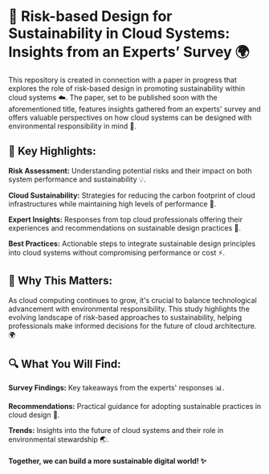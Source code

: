 # 🌱 Risk-based Design for Sustainability in Cloud Systems: Insights from an Experts’ Survey 🌍

This repository is created in connection with a paper in progress that explores the role 
of risk-based design in promoting sustainability within cloud systems ☁️. 
The paper, set to be published soon with the aforementioned title, features insights gathered 
from an experts' survey and offers valuable perspectives on how cloud systems can be designed 
with environmental responsibility in mind 🌿.

## 🚀 Key Highlights:

**Risk Assessment:** Understanding potential risks and their impact on both system performance 
and sustainability 💡.

**Cloud Sustainability:** Strategies for reducing the carbon footprint of cloud infrastructures 
while maintaining high levels of performance 🌱.

**Expert Insights:** Responses from top cloud professionals offering their experiences and 
recommendations on sustainable design practices 💬.

**Best Practices:** Actionable steps to integrate sustainable design principles into cloud 
systems without compromising performance or cost ⚡.

## 🔑 Why This Matters:
As cloud computing continues to grow, it's crucial to balance technological advancement with 
environmental responsibility. This study highlights the evolving landscape of risk-based approaches 
to sustainability, helping professionals make informed decisions for the future of cloud architecture. 🌍

## 🔍 What You Will Find:
**Survey Findings:** Key takeaways from the experts' responses 📊.

**Recommendations:** Practical guidance for adopting sustainable practices in cloud design 🌱.

**Trends:** Insights into the future of cloud systems and their role in environmental stewardship 🌏.


#### Together, we can build a more sustainable digital world! ✨
